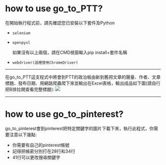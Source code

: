 # how to use go_to_PTT?
在開始執行程式前，請先確認您已安裝以下套件及Python

*     selenium
*     openpyxl
   如果沒有以上兩個，請在CMD視窗輸入pip install+套件名稱
*     webdriver(這裡使用ChromeDriver)

---
在go_to_PTT這支程式中將會到PTT的政治板由新到舊把文章的聲量、作者、文章標題、發布日期、用網路爬蟲爬下來並輸出在Excel表格，輸出成品如下圖(請自行把B排拉開查看完整標題):
![](https://i.imgur.com/QwOzgp2.png)

---

# how to use go_to_pinterest?
go_to_pinterest會到pinterest把特定關鍵字的圖片下載下來，執行此程式，你需要注意以下幾點:
*    你需要有自己的pinterest帳號
*    記得把帳密分別打在28行和34行
*    41行可以更改搜尋關鍵字
